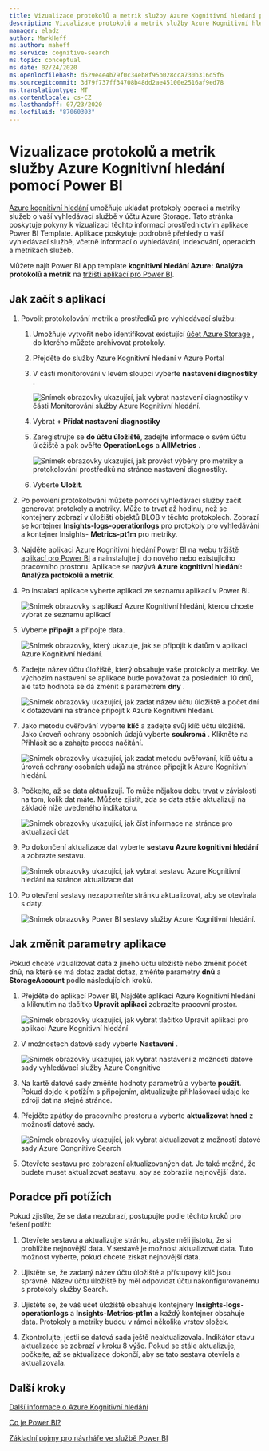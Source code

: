 ```yaml
---
title: Vizualizace protokolů a metrik služby Azure Kognitivní hledání pomocí Power BI
description: Vizualizace protokolů a metrik služby Azure Kognitivní hledání pomocí Power BI
manager: eladz
author: MarkHeff
ms.author: maheff
ms.service: cognitive-search
ms.topic: conceptual
ms.date: 02/24/2020
ms.openlocfilehash: d529e4e4b79f0c34eb8f95b028cca730b316d5f6
ms.sourcegitcommit: 3d79f737ff34708b48dd2ae45100e2516af9ed78
ms.translationtype: MT
ms.contentlocale: cs-CZ
ms.lasthandoff: 07/23/2020
ms.locfileid: "87060303"
---
```

# <a name="visualize-azure-cognitive-search-logs-and-metrics-with-power-bi"></a>Vizualizace protokolů a metrik služby Azure Kognitivní hledání pomocí Power BI
[Azure kognitivní hledání](https://docs.microsoft.com/azure/search/search-what-is-azure-search) umožňuje ukládat protokoly operací a metriky služeb o vaší vyhledávací službě v účtu Azure Storage. Tato stránka poskytuje pokyny k vizualizaci těchto informací prostřednictvím aplikace Power BI Template. Aplikace poskytuje podrobné přehledy o vaší vyhledávací službě, včetně informací o vyhledávání, indexování, operacích a metrikách služeb.

Můžete najít Power BI App template **kognitivní hledání Azure: Analýza protokolů a metrik** na [tržišti aplikací pro Power BI](https://appsource.microsoft.com/marketplace/apps).

## <a name="how-to-get-started-with-the-app"></a>Jak začít s aplikací

1. Povolit protokolování metrik a prostředků pro vyhledávací službu:

    1. Umožňuje vytvořit nebo identifikovat existující [účet Azure Storage](https://docs.microsoft.com/azure/storage/common/storage-quickstart-create-account) , do kterého můžete archivovat protokoly.
    1. Přejděte do služby Azure Kognitivní hledání v Azure Portal
    1. V části monitorování v levém sloupci vyberte **nastavení diagnostiky** .

        ![Snímek obrazovky ukazující, jak vybrat nastavení diagnostiky v části Monitorování služby Azure Kognitivní hledání.](media/search-monitor-logs-powerbi/diagnostic-settings.png)

    1. Vybrat **+ Přidat nastavení diagnostiky**
    1. Zaregistrujte se **do účtu úložiště**, zadejte informace o svém účtu úložiště a pak ověřte **OperationLogs** a **AllMetrics** .

        ![Snímek obrazovky ukazující, jak provést výběry pro metriky a protokolování prostředků na stránce nastavení diagnostiky.](media/search-monitor-logs-powerbi/add-diagnostic-setting.png)
    1. Vyberte **Uložit**.

1. Po povolení protokolování můžete pomocí vyhledávací služby začít generovat protokoly a metriky. Může to trvat až hodinu, než se kontejnery zobrazí v úložišti objektů BLOB v těchto protokolech. Zobrazí se kontejner **Insights-logs-operationlogs** pro protokoly pro vyhledávání a kontejner Insights- **Metrics-pt1m** pro metriky.

1. Najděte aplikaci Azure Kognitivní hledání Power BI na [webu tržiště aplikací pro Power BI](https://appsource.microsoft.com/marketplace/apps) a nainstalujte ji do nového nebo existujícího pracovního prostoru. Aplikace se nazývá **Azure kognitivní hledání: Analýza protokolů a metrik**.

1. Po instalaci aplikace vyberte aplikaci ze seznamu aplikací v Power BI.

    ![Snímek obrazovky s aplikací Azure Kognitivní hledání, kterou chcete vybrat ze seznamu aplikací](media/search-monitor-logs-powerbi/azure-search-app-tile.png)

1. Vyberte **připojit** a připojte data.

    ![Snímek obrazovky, který ukazuje, jak se připojit k datům v aplikaci Azure Kognitivní hledání.](media/search-monitor-logs-powerbi/get-started-with-your-new-app.png)

1. Zadejte název účtu úložiště, který obsahuje vaše protokoly a metriky. Ve výchozím nastavení se aplikace bude považovat za posledních 10 dnů, ale tato hodnota se dá změnit s parametrem **dny** .

    ![Snímek obrazovky ukazující, jak zadat název účtu úložiště a počet dní k dotazování na stránce připojit k Azure Kognitivní hledání.](media/search-monitor-logs-powerbi/connect-to-storage-account.png)

1. Jako metodu ověřování vyberte **klíč** a zadejte svůj klíč účtu úložiště. Jako úroveň ochrany osobních údajů vyberte **soukromá** . Klikněte na Přihlásit se a zahajte proces načítání.

    ![Snímek obrazovky ukazující, jak zadat metodu ověřování, klíč účtu a úroveň ochrany osobních údajů na stránce připojit k Azure Kognitivní hledání.](media/search-monitor-logs-powerbi/connect-to-storage-account-step-two.png)

1. Počkejte, až se data aktualizují. To může nějakou dobu trvat v závislosti na tom, kolik dat máte. Můžete zjistit, zda se data stále aktualizují na základě níže uvedeného indikátoru.

    ![Snímek obrazovky ukazující, jak číst informace na stránce pro aktualizaci dat](media/search-monitor-logs-powerbi/workspace-view-refreshing.png)

1. Po dokončení aktualizace dat vyberte **sestavu Azure kognitivní hledání** a zobrazte sestavu.

    ![Snímek obrazovky ukazující, jak vybrat sestavu Azure Kognitivní hledání na stránce aktualizace dat](media/search-monitor-logs-powerbi/workspace-view-select-report.png)

1. Po otevření sestavy nezapomeňte stránku aktualizovat, aby se otevírala s daty.

    ![Snímek obrazovky Power BI sestavy služby Azure Kognitivní hledání.](media/search-monitor-logs-powerbi/powerbi-search.png)

## <a name="how-to-change-the-app-parameters"></a>Jak změnit parametry aplikace
Pokud chcete vizualizovat data z jiného účtu úložiště nebo změnit počet dnů, na které se má dotaz zadat dotaz, změňte parametry **dnů** a **StorageAccount** podle následujících kroků.

1. Přejděte do aplikací Power BI, Najděte aplikaci Azure Kognitivní hledání a kliknutím na tlačítko **Upravit aplikaci** zobrazíte pracovní prostor.

    ![Snímek obrazovky ukazující, jak vybrat tlačítko Upravit aplikaci pro aplikaci Azure Kognitivní hledání](media/search-monitor-logs-powerbi/azure-search-app-tile-edit.png)

1. V možnostech datové sady vyberte **Nastavení** .

    ![Snímek obrazovky ukazující, jak vybrat nastavení z možností datové sady vyhledávací služby Azure Congnitive](media/search-monitor-logs-powerbi/workspace-view-select-settings.png)

1. Na kartě datové sady změňte hodnoty parametrů a vyberte **použít**. Pokud dojde k potížím s připojením, aktualizujte přihlašovací údaje ke zdroji dat na stejné stránce.

1. Přejděte zpátky do pracovního prostoru a vyberte **aktualizovat hned** z možností datové sady.

    ![Snímek obrazovky ukazující, jak vybrat aktualizovat z možností datové sady Azure Congnitive Search](media/search-monitor-logs-powerbi/workspace-view-select-refresh-now.png)

1. Otevřete sestavu pro zobrazení aktualizovaných dat. Je také možné, že budete muset aktualizovat sestavu, aby se zobrazila nejnovější data.

## <a name="troubleshooting"></a>Poradce při potížích
Pokud zjistíte, že se data nezobrazí, postupujte podle těchto kroků pro řešení potíží:

1. Otevřete sestavu a aktualizujte stránku, abyste měli jistotu, že si prohlížíte nejnovější data. V sestavě je možnost aktualizovat data. Tuto možnost vyberte, pokud chcete získat nejnovější data.

1. Ujistěte se, že zadaný název účtu úložiště a přístupový klíč jsou správné. Název účtu úložiště by měl odpovídat účtu nakonfigurovanému s protokoly služby Search.

1. Ujistěte se, že váš účet úložiště obsahuje kontejnery **Insights-logs-operationlogs** a **Insights-Metrics-pt1m** a každý kontejner obsahuje data. Protokoly a metriky budou v rámci několika vrstev složek.

1. Zkontrolujte, jestli se datová sada ještě neaktualizovala. Indikátor stavu aktualizace se zobrazí v kroku 8 výše. Pokud se stále aktualizuje, počkejte, až se aktualizace dokončí, aby se tato sestava otevřela a aktualizovala.

## <a name="next-steps"></a>Další kroky
[Další informace o Azure Kognitivní hledání](https://docs.microsoft.com/azure/search/)

[Co je Power BI?](https://docs.microsoft.com/power-bi/fundamentals/power-bi-overview)

[Základní pojmy pro návrháře ve službě Power BI](https://docs.microsoft.com/power-bi/service-basic-concepts)